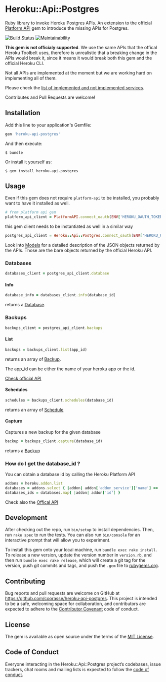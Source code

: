 # Heroku::Api::Postgres

Ruby library to invoke Heroku Postgres APIs.
An extension to the official [Platform API]() gem to introduce the missing APIs for Postgres.

[![Build Status](https://travis-ci.org/coorasse/heroku-api-postgres.svg?branch=master)](https://travis-ci.org/coorasse/heroku-api-postgres)
[![Maintainability](https://api.codeclimate.com/v1/badges/4eead5d8263c37498953/maintainability)](https://codeclimate.com/github/coorasse/heroku-api-postgres/maintainability)

**This gem is not officialy supported**. We use the same APIs that the offical Heroku Toolbelt uses,
therefore is unrealistic that a breaking change in the APIs would break it, since it means it would break
both this gem and the official Heroku CLI.

Not all APIs are implemented at the moment but we are working hard on implementing all of them.

Please check the [list of implemented and not implemented services](docs/services.md).

Contributes and Pull Requests are welcome!

## Installation

Add this line to your application's Gemfile:

```ruby
gem 'heroku-api-postgres'
```

And then execute:

    $ bundle

Or install it yourself as:

    $ gem install heroku-api-postgres

## Usage

Even if this gem does not require `platform-api` to be installed, you probably want to have it installed as well.

```ruby
# from platform api gem
platform_api_client = PlatformAPI.connect_oauth(ENV['HEROKU_OAUTH_TOKEN'])

```

this gem client needs to be instantiated as well in a similar way

```ruby
postgres_api_client = Heroku::Api::Postgres.connect_oauth(ENV['HEROKU_OAUTH_TOKEN'])
```

Look into [Models](docs/models.rb) for a detailed description of the JSON objects returned by the APIs.
Those are the bare objects returned by the official Heroku API.

### Databases

```ruby
databases_client = postgres_api_client.database
```

#### Info

```ruby
database_info = databases_client.info(database_id)
```

returns a [Database](docs/models.md#database).

### Backups

```ruby
backups_client = postgres_api_client.backups
```

#### List

```ruby
backups = backups_client.list(app_id)
```

returns an array of [Backup](docs/models.md#backup).

The app_id can be either the name of your heroku app or the id.

[Check official API](https://devcenter.heroku.com/articles/platform-api-reference#app)

#### Schedules

```ruby
schedules = backups_client.schedules(database_id)
```

returns an array of [Schedule](docs/models.md#schedule)

#### Capture
Captures a new backup for the given database

```ruby
backup = backups_client.capture(database_id)
```

returns a [Backup](docs/models.md#backup)


### How do I get the database_id ?
You can obtain a database id by calling the Heroku Platform API

```ruby
addons = heroku.addon.list
databases = addons.select { |addon| addon['addon_service']['name'] == 'heroku-postgresql' }
databases_ids = databases.map{ |addon| addon['id'] }
```

Check also the [Offical API](https://devcenter.heroku.com/articles/platform-api-reference#add-on)

## Development

After checking out the repo, run `bin/setup` to install dependencies.
Then, run `rake spec` to run the tests. You can also run `bin/console` for an interactive prompt that will allow you to experiment.

To install this gem onto your local machine, run `bundle exec rake install`.
To release a new version, update the version number in `version.rb`, and then run `bundle exec rake release`,
which will create a git tag for the version, push git commits and tags,
and push the `.gem` file to [rubygems.org](https://rubygems.org).

## Contributing

Bug reports and pull requests are welcome on GitHub at https://github.com/coorasse/heroku-api-postgres.
This project is intended to be a safe, welcoming space for collaboration, and contributors are expected to adhere to
the [Contributor Covenant](http://contributor-covenant.org) code of conduct.

## License

The gem is available as open source under the terms of the [MIT License](https://opensource.org/licenses/MIT).

## Code of Conduct

Everyone interacting in the Heroku::Api::Postgres project’s codebases, issue trackers, chat rooms and mailing lists is
expected to follow the [code of conduct](https://github.com/[USERNAME]/heroku-api-postgres/blob/master/CODE_OF_CONDUCT.md).
